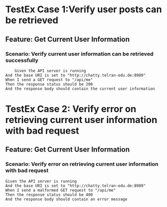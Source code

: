 # TestEx Case 1:Verify user posts can be retrieved

## Feature: Get Current User Information

### Scenario:  Verify current user information can be retrieved successfully


```gherkin
    Given the API server is running
And the base URI is set to "http://chatty.telran-edu.de:8989"
When I send a GET request to "/api/me"
Then the response status should be 200
And the response body should contain the current user information
```


# TestEx Case 2: Verify error on retrieving current user information with bad request

## Feature: Get Current User Information

### Scenario: Verify error on retrieving current user information with bad request
```gherkin
Given the API server is running
And the base URI is set to "http://chatty.telran-edu.de:8989"
When I send a malformed GET request to "/api/me"
Then the response status should be 400
And the response body should contain an error message
```


